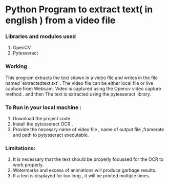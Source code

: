 # Python Program to extract text( in english ) from a video file

### Libraries and modules used

1. OpenCV
2. Pytesseract


### Working

This program extracts the text shown in a video file and writes in the file named 'extractedtext.txt' .
The video file can be either local file or live capture from Webcam. 
Video is captured using the Opencv video capture method . and then The text is extracted using the pytesseract library.


### To Run in your local machine :

1. Download the project code 
2. Install the pytesseract OCR .
2. Provide the necesary name of video file , name of output file ,framerate and path to pytysseract executable.


### Limitations:
1. It is necessary that the text should be properly focussed for the OCR to work properly.
2. Watermarks and excess of animations will produce garbage results.
3. If a text is displayed for too long , it will be printed multiple times.




